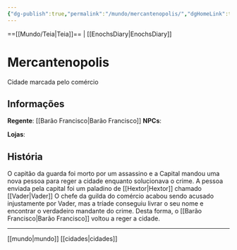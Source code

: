 ```yaml
---
{"dg-publish":true,"permalink":"/mundo/mercantenopolis/","dgHomeLink":true,"dgPassFrontmatter":false}
---
```



==[[Mundo/Teia|Teia]]== | [[EnochsDiary|EnochsDiary]] 

# Mercantenopolis
Cidade marcada pelo comércio

## Informações
**Regente**: [[Barão Francisco|Barão Francisco]]
**NPCs**:

**Lojas**:

## História
O capitão da guarda foi morto por um assassino e a Capital mandou uma nova pessoa para reger a cidade enquanto solucionava o crime.
A pessoa enviada pela capital foi um paladino de [[Hextor|Hextor]] chamado [[Vader|Vader]]
O chefe da guilda do comércio acabou sendo acusado injustamente por Vader, mas a tríade conseguiu livrar o seu nome e encontrar o verdadeiro mandante do crime. Desta forma, o [[Barão Francisco|Barão Francisco]] voltou a reger a cidade.

---
[[mundo|mundo]] [[cidades|cidades]] 
